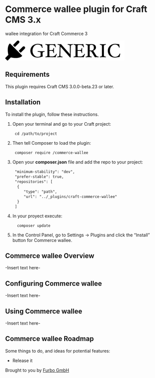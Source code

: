 # Commerce wallee plugin for Craft CMS 3.x

wallee integration for Craft Commerce 3

![Screenshot](resources/img/plugin-logo.png)

## Requirements

This plugin requires Craft CMS 3.0.0-beta.23 or later.

## Installation

To install the plugin, follow these instructions.

1. Open your terminal and go to your Craft project:

        cd /path/to/project

2. Then tell Composer to load the plugin:

        composer require /commerce-wallee

3. Open your **composer.json** file and add the repo to your project:

        "minimum-stability": "dev",
        "prefer-stable": true,
        "repositories": [
         {
            "type": "path",
            "url": "../_plugins/craft-commerce-wallee"
         }
        ]

4. In your proyect execute:

         composer update

5. In the Control Panel, go to Settings → Plugins and click the “Install” button for Commerce wallee.

## Commerce wallee Overview

-Insert text here-

## Configuring Commerce wallee

-Insert text here-

## Using Commerce wallee

-Insert text here-

## Commerce wallee Roadmap

Some things to do, and ideas for potential features:

* Release it

Brought to you by [Furbo GmbH](http://www.furbo.ch)
